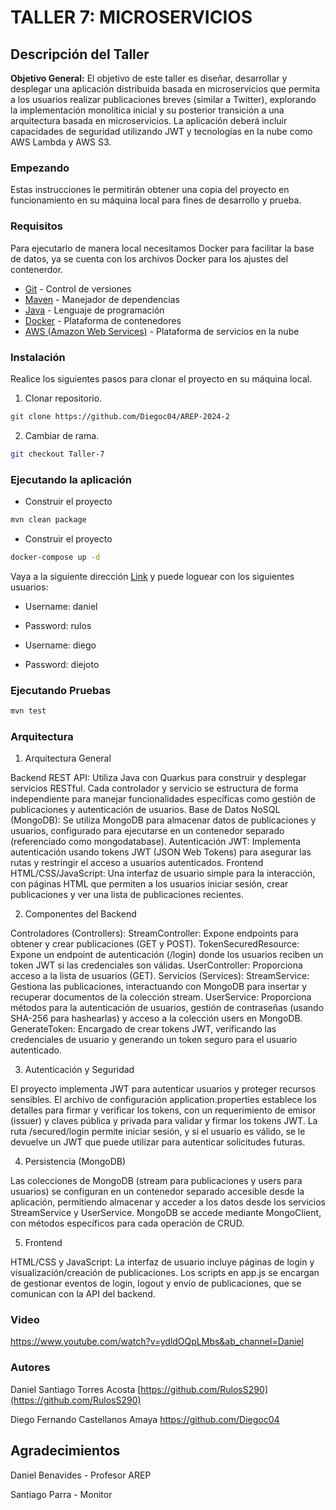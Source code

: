 # TALLER 7: MICROSERVICIOS

## Descripción del Taller

**Objetivo General:** El objetivo de este taller es diseñar, desarrollar y desplegar una aplicación distribuida basada en microservicios que permita a los usuarios realizar publicaciones breves (similar a Twitter), explorando la implementación monolítica inicial y su posterior transición a una arquitectura basada en microservicios. La aplicación deberá incluir capacidades de seguridad utilizando JWT y tecnologías en la nube como AWS Lambda y AWS S3.


### Empezando

Estas instrucciones le permitirán obtener una copia del proyecto en funcionamiento en su máquina local para fines de desarrollo y prueba.

### Requisitos

Para ejecutarlo de manera local necesitamos Docker para facilitar la base de datos, ya se cuenta con los archivos Docker
para los ajustes del contenerdor.

* [Git](https://git-scm.com/) - Control de versiones
* [Maven](https://maven.apache.org/) - Manejador de dependencias
* [Java](https://www.oracle.com/java/technologies/downloads/#java17) - Lenguaje de programación
* [Docker](https://www.docker.com/) - Plataforma de contenedores
* [AWS (Amazon Web Services)](https://aws.amazon.com/es/) - Plataforma de servicios en la nube



### Instalación

Realice los siguientes pasos para clonar el proyecto en su máquina local.

1. Clonar repositorio.

```bash
git clone https://github.com/Diegoc04/AREP-2024-2
```

2. Cambiar de rama.

```bash
git checkout Taller-7
```

### Ejecutando la aplicación

* Construir el proyecto
```bash
mvn clean package
```

* Construir el proyecto
```bash
docker-compose up -d
```
Vaya a la siguiente dirección [Link](http://localhost:8080/) y puede loguear con los siguientes usuarios:

* Username: daniel
* Password: rulos

* Username: diego
* Password: diejoto

### Ejecutando Pruebas

```bash
mvn test
```

### Arquitectura

1. Arquitectura General
   
Backend REST API: Utiliza Java con Quarkus para construir y desplegar servicios RESTful. Cada controlador y servicio se estructura de forma independiente para manejar funcionalidades específicas como gestión de publicaciones y autenticación de usuarios.
Base de Datos NoSQL (MongoDB): Se utiliza MongoDB para almacenar datos de publicaciones y usuarios, configurado para ejecutarse en un contenedor separado (referenciado como mongodatabase).
Autenticación JWT: Implementa autenticación usando tokens JWT (JSON Web Tokens) para asegurar las rutas y restringir el acceso a usuarios autenticados.
Frontend HTML/CSS/JavaScript: Una interfaz de usuario simple para la interacción, con páginas HTML que permiten a los usuarios iniciar sesión, crear publicaciones y ver una lista de publicaciones recientes.

2. Componentes del Backend
   
Controladores (Controllers):
StreamController: Expone endpoints para obtener y crear publicaciones (GET y POST).
TokenSecuredResource: Expone un endpoint de autenticación (/login) donde los usuarios reciben un token JWT si las credenciales son válidas.
UserController: Proporciona acceso a la lista de usuarios (GET).
Servicios (Services):
StreamService: Gestiona las publicaciones, interactuando con MongoDB para insertar y recuperar documentos de la colección stream.
UserService: Proporciona métodos para la autenticación de usuarios, gestión de contraseñas (usando SHA-256 para hashearlas) y acceso a la colección users en MongoDB.
GenerateToken: Encargado de crear tokens JWT, verificando las credenciales de usuario y generando un token seguro para el usuario autenticado.

3. Autenticación y Seguridad
   
El proyecto implementa JWT para autenticar usuarios y proteger recursos sensibles.
El archivo de configuración application.properties establece los detalles para firmar y verificar los tokens, con un requerimiento de emisor (issuer) y claves pública y privada para validar y firmar los tokens JWT.
La ruta /secured/login permite iniciar sesión, y si el usuario es válido, se le devuelve un JWT que puede utilizar para autenticar solicitudes futuras.

4. Persistencia (MongoDB)
   
Las colecciones de MongoDB (stream para publicaciones y users para usuarios) se configuran en un contenedor separado accesible desde la aplicación, permitiendo almacenar y acceder a los datos desde los servicios StreamService y UserService.
MongoDB se accede mediante MongoClient, con métodos específicos para cada operación de CRUD.

5. Frontend
    
HTML/CSS y JavaScript: La interfaz de usuario incluye páginas de login y visualización/creación de publicaciones. Los scripts en app.js se encargan de gestionar eventos de login, logout y envío de publicaciones, que se comunican con la API del backend.

### Video

https://www.youtube.com/watch?v=ydldOQpLMbs&ab_channel=Daniel

### Autores

Daniel Santiago Torres Acosta [https://github.com/RulosS290](https://github.com/RulosS290)

Diego Fernando Castellanos Amaya https://github.com/Diegoc04

## Agradecimientos

Daniel Benavides - Profesor AREP

Santiago Parra - Monitor


